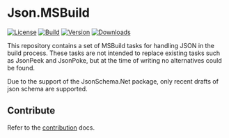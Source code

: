 # Json.MSBuild

[![License](https://img.shields.io/github/license/oyvindh/Json.MSBuild.svg?color=blue)](https://github.com/oyvindh/Json.MSBuild/blob/main/LICENSE)
[![Build](https://github.com/oyvindh/Json.MSBuild/workflows/.NET%20Core/badge.svg?branch=main)](https://github.com/oyvindh/Json.MSBuild/actions)
[![Version](https://img.shields.io/nuget/v/Hic.Json.MSBuild.svg?color=royalblue)](https://www.nuget.org/packages/JsonMSBuild)
[![Downloads](https://img.shields.io/nuget/dt/Hic.Json.MSBuild.svg?color=green)](https://www.nuget.org/packages/Hic.Json.MSBuild)

This repository contains a set of MSBuild tasks for handling JSON in the build process. These tasks are not intended to replace existing tasks such as JsonPeek and JsonPoke, but at the time of writing no alternatives could be found.

Due to the support of the JsonSchema.Net package, only recent drafts of json schema are supported.

## Contribute

Refer to the [contribution](CONTRIBUTE.md) docs.


